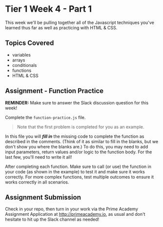 # Tier 1 Week 4 - Part 1

This week we'll be pulling together all of the Javascript techniques you've learned thus far as well as practicing with HTML & CSS.

## Topics Covered

- variables
- arrays
- conditionals
- functions
- HTML & CSS

## Assignment - Function Practice

**REMINDER:** Make sure to answer the Slack discussion question for this week!

Complete the `function-practice.js` file. 
> Note that the first problem is completed for you as an example.

In this file you will *__fill in__* the missing code to complete the function as described in the comments. (Think of it as similar to fill in the blanks, but we don't show you where the blanks are.) To do this, you may need to add input parameters, return values and/or logic to the function body. For the last few, you'll need to write it all!

After completing each function. Make sure to call (or use) the function in your code (as shown in the example) to test it and make sure it works correctly. For more complex functions, test multiple outcomes to ensure it works correctly in all scenarios. 

## Assignment Submission
Check in your repo, then turn in your work via the Prime Academy Assignment Application at http://primeacademy.io, as usual and don't hesitate to hit up the Slack channel as needed!
 
